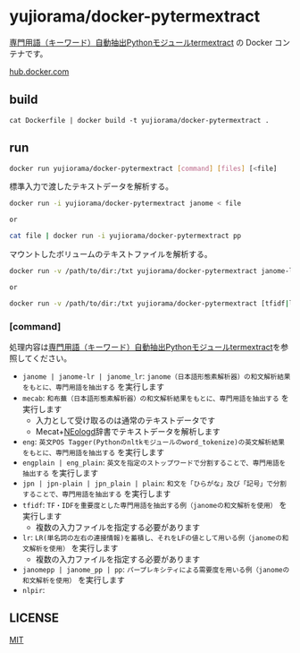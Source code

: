 # yujiorama/docker-pytermextract

[専門用語（キーワード）自動抽出Pythonモジュールtermextract](http://gensen.dl.itc.u-tokyo.ac.jp/pytermextract/) の Docker コンテナです。

[hub.docker.com](https://hub.docker.com/repository/docker/yujiorama/docker-pytermextract)

## build

```bsah
cat Dockerfile | docker build -t yujiorama/docker-pytermextract .
```

## run

```bash
docker run yujiorama/docker-pytermextract [command] [files] [<file]
```

標準入力で渡したテキストデータを解析する。

```bash
docker run -i yujiorama/docker-pytermextract janome < file

or

cat file | docker run -i yujiorama/docker-pytermextract pp
```

マウントしたボリュームのテキストファイルを解析する。

```bash
docker run -v /path/to/dir:/txt yujiorama/docker-pytermextract janome-lr /txt/file

or

docker run -v /path/to/dir:/txt yujiorama/docker-pytermextract [tfidf|lr] /txt/file1 /txt/file2 /txt/file3
```

### [command]

処理内容は[専門用語（キーワード）自動抽出Pythonモジュールtermextract](http://gensen.dl.itc.u-tokyo.ac.jp/pytermextract/)を参照してください。

* `janome | janome-lr | janome_lr`: `janome（日本語形態素解析器）の和文解析結果をもとに、専門用語を抽出する` を実行します
* `mecab`: `和布蕪（日本語形態素解析器）の和文解析結果をもとに、専門用語を抽出する` を実行します
    * 入力として受け取るのは通常のテキストデータです
    * Mecat+[NEologd](https://github.com/neologd/mecab-ipadic-neologd)辞書でテキストデータを解析します
* `eng`: `英文POS Tagger(Pythonのnltkモジュールのword_tokenize)の英文解析結果をもとに、専門用語を抽出する` を実行します
* `engplain | eng_plain`: `英文を指定のストップワードで分割することで、専門用語を抽出する` を実行します
* `jpn | jpn-plain | jpn_plain | plain`: `和文を「ひらがな」及び「記号」で分割することで、専門用語を抽出する` を実行します
* `tfidf`: `TF・IDFを重要度とした専門用語を抽出する例（janomeの和文解析を使用）` を実行します
    * 複数の入力ファイルを指定する必要があります
* `lr`: `LR(単名詞の左右の連接情報)を蓄積し、それをLFの値として用いる例（janomeの和文解析を使用）` を実行します
    * 複数の入力ファイルを指定する必要があります
* `janomepp | janome_pp | pp`: `パープレキシティによる需要度を用いる例（janomeの和文解析を使用）` を実行します
* `nlpir`:

## LICENSE

[MIT](./LICENSE)
